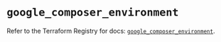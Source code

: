 # `google_composer_environment`

Refer to the Terraform Registry for docs: [`google_composer_environment`](https://registry.terraform.io/providers/hashicorp/google-beta/6.5.0/docs/resources/google_composer_environment).

